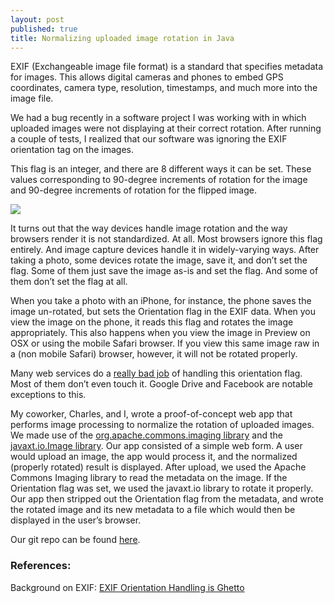 ```yaml
---
layout: post
published: true
title: Normalizing uploaded image rotation in Java
---
```

EXIF (Exchangeable image file format) is a standard that specifies metadata for images. This allows digital cameras and phones to embed GPS coordinates, camera type, resolution, timestamps, and much more into the image file.

We had a bug recently in a software project I was working with in which uploaded images were not displaying at their correct rotation. After running a couple of tests, I realized that our software was ignoring the EXIF orientation tag on the images.

This flag is an integer, and there are 8 different ways it can be set. These values corresponding to 90-degree increments of rotation for the image and 90-degree increments of rotation for the flipped image.

![]({{site.cdn_path}}/2014/11/08/EXIF_Orientations-1.gif)

It turns out that the way devices handle image rotation and the way browsers render it is not standardized. At all.  Most browsers ignore this flag entirely. And image capture devices handle it in widely-varying ways. After taking a photo, some devices rotate the image, save it, and don’t set the flag. Some of them just save the image as-is and set the flag. And some of them don’t set the flag at all.

When you take a photo with an iPhone, for instance, the phone saves the image un-rotated, but sets the Orientation flag in the EXIF data. When you view the image on the phone, it reads this flag and rotates the image appropriately. This also happens when you view the image in Preview on OSX or using the mobile Safari browser. If you view this same image raw in a (non mobile Safari) browser, however, it will not be rotated properly.

Many web services do a [really bad job](http://www.daveperrett.com/articles/2012/07/28/exif-orientation-handling-is-a-ghetto/) of handling this orientation flag. Most of them don’t even touch it. Google Drive and Facebook are notable exceptions to this.

My coworker, Charles, and I, wrote a proof-of-concept web app that performs image processing to normalize the rotation of uploaded images. We made use of the [org.apache.commons.imaging library](http://commons.apache.org/proper/commons-imaging/) and the [javaxt.io.Image library](http://www.javaxt.com/javaxt-core/javaxt.io.Image/). Our app consisted of a simple web form. A user would upload an image, the app would process it, and the normalized (properly rotated) result is displayed. After upload, we used the Apache Commons Imaging library to read the metadata on the image. If the Orientation flag was set, we used the javaxt.io library to rotate it properly. Our app then stripped out the Orientation flag from the metadata, and wrote the rotated image and its new metadata to a file which would then be displayed in the user’s browser.

Our git repo can be found [here](https://github.com/charlescapps/test-exif-image-stuff). 

### References:

Background on EXIF: [EXIF Orientation Handling is Ghetto](http://www.daveperrett.com/articles/2012/07/28/exif-orientation-handling-is-a-ghetto/)
